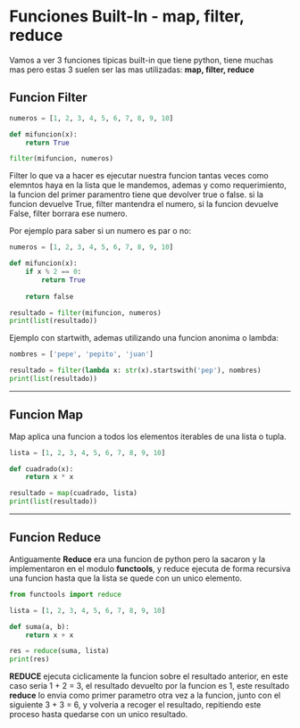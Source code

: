 
# Funciones Built-In - map, filter, reduce

Vamos a ver 3 funciones tipicas built-in que tiene python, tiene muchas mas pero estas 3 suelen ser las mas utilizadas: **map, filter, reduce**

## Funcion Filter

```python
numeros = [1, 2, 3, 4, 5, 6, 7, 8, 9, 10]

def mifuncion(x):
    return True

filter(mifuncion, numeros)
```

Filter lo que va a hacer es ejecutar nuestra funcion tantas veces como elemntos haya en la lista que le mandemos, ademas y como requerimiento, la funcion del primer paramentro tiene que devolver true o false. si la funcion devuelve True, filter mantendra el numero, si la funcion devuelve False, filter borrara ese numero. 

Por ejemplo para saber si un numero es par o no:

```python
numeros = [1, 2, 3, 4, 5, 6, 7, 8, 9, 10]

def mifuncion(x):
    if x % 2 == 0:
        return True
    
    return false

resultado = filter(mifuncion, numeros)
print(list(resultado))
```

Ejemplo con startwith, ademas utilizando una funcion anonima o lambda: 
```python
nombres = ['pepe', 'pepito', 'juan']

resultado = filter(lambda x: str(x).startswith('pep'), nombres)
print(list(resultado))
```

---

## Funcion Map

Map aplica una funcion a todos los elementos iterables de una lista o tupla. 

```python
lista = [1, 2, 3, 4, 5, 6, 7, 8, 9, 10]

def cuadrado(x):
    return x * x

resultado = map(cuadrado, lista)
print(list(resultado))
```

---

## Funcion Reduce

Antiguamente **Reduce** era una funcion de python pero la sacaron y la implementaron en el modulo **functools**, y reduce ejecuta de forma recursiva una funcion hasta que la lista se quede con un unico elemento. 

```python
from functools import reduce

lista = [1, 2, 3, 4, 5, 6, 7, 8, 9, 10]

def suma(a, b):
    return x + x

res = reduce(suma, lista)
print(res)
```

**REDUCE** ejecuta ciclicamente la funcion sobre el resultado anterior, en este caso seria 1 + 2 = 3, el resultado devuelto por la funcion es 1, este resultado **reduce** lo envia como primer parametro otra vez a la funcion, junto con el siguiente 3 + 3 = 6, y volveria a recoger el resultado, repitiendo este proceso hasta quedarse con un unico resultado. 